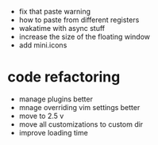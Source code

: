 - fix that paste warning
- how to paste from different registers
- wakatime with async stuff
- increase the size of the floating window
- add mini.icons

# code refactoring
- manage plugins better
- mnage overriding vim settings better
- move to 2.5 v
- move all customizations to custom dir
- improve loading time
